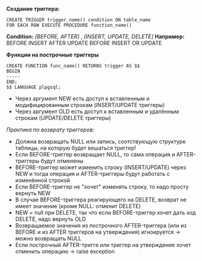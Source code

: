 **Создание триггера:**
```postgresql
CREATE TRIGGER trigger_name() condition ON table_name
FOR EACH ROW EXECUTE PROCEDURE function_name()
```

**Condition:**
*[BEFORE, AFTER]* ,  *[INSERT, UPDATE, DELETE]*
**Например:**
BEFORE INSERT
AFTER UPDATE
BEFORE INSERT OR UPDATE


**Функции на построчные триггеры**

```postgresql
CREATE FUNCTION func_name() RETURNS trigger AS $$
BEGIN
-----
END;
$$ LANGUAGE plpgsql;
```

- Через аргумент NEW есть доступ к вставленным и модифицированным строкам (INSERT/UPDATE триггеры)
- Через аргумент OLD есть доступ к вставленным и удалённым строкам (UPDATE/DELETE триггеры)

*Практика по возврату триггеров:*
- Должна возвращать NULL или запись, соотствующую структуре таблицы, на которую будет вешаться триггер!
- Если BEFORE-триггер возвращает NULL, то сама операция и AFTER-триггеры будут отменены
- BEFORE-триггер может изменить строку (INSERT/UPDATE) через NEW и тогда операция и AFTER-триггеры будут работать с изменённой строкой
- Если BEFORE-триггер не "хочет" изменять строку, то надо просту вернуть NEW
- В случае BEFORE-триггера реагирующего на DELETE, возврат не имеет значение (кроме NULL: отменит DELETE)
- NEW = null при DELETE, так что если BEFORE-триггер хочет дать ход DELETE, надо вернуть OLD
- Возвращаемое значения из построчного AFTER-триггера (или из BEFORE и из AFTER триггеров на утверждения) игноируется -> можно возвращать NULL
- Если построчный AFTER-тригге или триггер на утверждение хочет отменить операцию -> raise exception